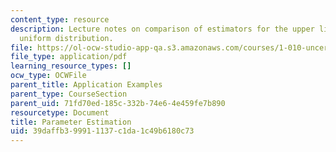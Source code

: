 ```yaml
---
content_type: resource
description: Lecture notes on comparison of estimators for the upper limit of the
  uniform distribution.
file: https://ol-ocw-studio-app-qa.s3.amazonaws.com/courses/1-010-uncertainty-in-engineering-fall-2008/39daffb399911137c1da1c49b6180c73_app_19.pdf
file_type: application/pdf
learning_resource_types: []
ocw_type: OCWFile
parent_title: Application Examples
parent_type: CourseSection
parent_uid: 71fd70ed-185c-332b-74e6-4e459fe7b890
resourcetype: Document
title: Parameter Estimation
uid: 39daffb3-9991-1137-c1da-1c49b6180c73
---
```

